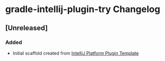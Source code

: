 <!-- Keep a Changelog guide -> https://keepachangelog.com -->

# gradle-intellij-plugin-try Changelog

## [Unreleased]
### Added
- Initial scaffold created from [IntelliJ Platform Plugin Template](https://github.com/JetBrains/intellij-platform-plugin-template)
